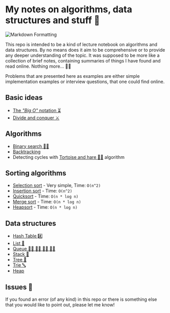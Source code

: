 # My notes on algorithms, data structures and stuff 🙈

![Markdown Formatting](https://github.com/pniewiejski/algorithms-playground/workflows/Markdown%20Formatting/badge.svg)

This repo is intended to be a kind of lecture notebook on algorithms and data structures. By no
means does it aim to be comprehensive or to provide any deeper understanding of the topic. It was
supposed to be more like a collection of brief notes, containing summaries of things I have found
and read online. Nothing more... 💁‍♂️

Problems that are presented here as examples are either simple implementation examples or interview
questions, that one could find online.

## Basic ideas

- [The _"Big O"_ notation ⏳](./BigO.md)
- [Divide and conquer ⚔️](./DivideAndConquer.md)

## Algorithms

- [Binary search 🕵️‍♂️](./binary-search/)
- [Backtracking](./backtracking/)
- Detecting cycles with [Tortoise and hare 🐢🐇](graphs/tortoise-and-hare/) algorithm

## Sorting algorithms

- [Selection sort](./sorting/selection-sort/) - Very simple, Time: `O(n^2)`
- [Insertion sort](./sorting/insertion-sort/) - Time: `O(n^2)`
- [Quicksort](./sorting/quicksort/) - Time: `O(n * log n)`
- [Merge sort](./sorting/merge-sort/) - Time: `O(n * log n)`
- [Heapsort](./sorting/heap-sort/) - Time: `O(n * log n)`

## Data structures

- [Hash Table #️⃣](./data-structures/HashTable/)
- [List 🔗](./data-structures/List/)
- [Queue 🚶‍♂️ 🚶‍♂️ 🚶‍♂️ 🚶‍♂️](./data-structures/Queue/)
- [Stack 🥞](./data-structures/Stack/)
- [Tree 🌳](./data-structures/Tree/)
- [Trie 🔤](./data-structures/Trie/)
- [Heap](./data-structures/Heap/)

## Issues 🤕

If you found an error (of any kind) in this repo or there is something else that you would like to
point out, please let me know!
